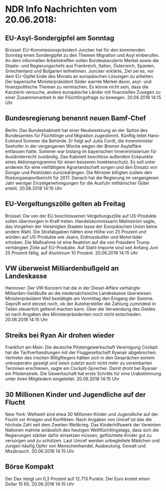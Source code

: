# NDR Info Nachrichten vom 20.06.2018:


## EU-Asyl-Sondergipfel am Sonntag
Brüssel: EU-Kommissionspräsident Juncker hat für den kommenden Sonntag einen Sondergipfel zu den Themen Migration und Asyl einberufen. An dem informellen Arbeitstreffen sollen Bundeskanzlerin Merkel sowie die Staats- und Regierungschefs aus Frankreich, Italien, Österreich, Spanien, Griechenland und Bulgarien teilnehmen. Juncker erklärte, Ziel sei es, vor dem EU-Gipfel Ende des Monats an europäischen Lösungen zu arbeiten. Der bayerische Ministerpräsident Söder warnte Merkel davor, asyl- und finanzpolitische Themen zu vermischen. Es könne nicht sein, dass die Kanzlerin versuche, andere europäische Länder mit finanziellen Zusagen zu einer Zusammenarbeit in der Flüchtlingsfrage zu bewegen. 20.06.2018 14:15 Uhr 

## Bundesregierung benennt neuen Bamf-Chef
Berlin: Das Bundeskabinett hat einer Neubesetzung an der Spitze des Bundesamtes für Flüchtlinge und Migration zugestimmt. Künftig leitet Hans-Eckhard Sommer die Behörde. Er folgt auf Jutta Cordt, die Innenminister Seehofer in der vergangenen Woche wegen der Bremer Asylaffäre entlassen hatte. Sommer war bislang im bayerischen Innenministerium für Ausländerrecht zuständig. Das Kabinett beschloss außerdem Eckpunkte eines Aktionsprogramms für einen besseren Insektenschutz. Es soll unter anderem für eine vielfältigere Agrarlandschaft sorgen und den Einsatz von Dünger und Pestiziden zurückdrängen. Die Minister billigten zudem den Rüstungsexportbericht für 2017. Danach hat die Regierung im vergangenen Jahr weniger Einzelgenehmigungen für die Ausfuhr militärischer Güter erteilt. 20.06.2018 14:15 Uhr 

## EU-Vergeltungszölle gelten ab Freitag
Brüssel: Die von der EU beschlossenen Vergeltungszölle auf US-Produkte sollen übermorgen in Kraft treten. Handelskommissarin Malmström sagte, das Vorgehen der Vereinigten Staaten lasse der Europäischen Union keine andere Wahl. Die Strafabgaben hätten eine Höhe von 25 Prozent und würden auf US-Produkte wie Jeans, Erdnussbutter und Motorräder erhoben. Die Maßnahme ist eine Reaktion auf die von Präsident Trump verhängten Zölle auf EU-Produkte. Auf Stahl-Importe sind seit Anfang Juni 25 Prozent fällig, auf Aluminium 10 Prozent. 20.06.2018 14:15 Uhr 

## VW überweist Milliardenbußgeld an Landeskasse
Hannover: Der VW-Konzern hat die in der Diesel-Affäre verhängte Milliarden-Geldbuße an die niedersächsische  Landeskasse überwiesen. Ministerpräsident Weil bestätigte am Vormittag den Eingang der Summe. Geprüft wird derzeit noch, ob der Autohersteller die Zahlung zumindest in Teilen steuerlich geltend machen kann. Über die Verwendung des Geldes ist nach Angaben des Ministerpräsidenten noch nicht entschieden. 20.06.2018 14:15 Uhr 

## Streiks bei Ryan Air drohen wieder
Frankfurt am Main: Die deutsche Pilotengewerkschaft Vereinigung Cockpit hat die Tarifverhandlungen mit der Fluggesellschaft Ryanair abgebrochen. Vertreter des irischen Billigfliegers hätten sich in den Gesprächen extrem unkooperativ gezeigt und seien zuletzt auch nicht mehr zu vereinbarten Terminen erschienen, sagte ein Cockpit-Sprecher. Damit droht bei Ryanair ein Pilotenstreik. Die Gewerkschaft hat erste Schritte für eine Urabstimmung unter ihren Mitgliedern eingeleitet. 20.06.2018 14:15 Uhr 

## 30 Millionen Kinder und Jugendliche auf der Flucht
New York: Weltweit sind etwa 30 Millionen Kinder und Jugendliche auf der Flucht vor Kriegen und Konflikten. Nach Angaben von Unicef ist das die höchste Zahl seit dem Zweiten Weltkrieg. Das Kinderhilfswerk der Vereinten Nationen mahnte anlässlich des heutigen Weltflüchtlingstags, dass sich die Regierungen stärker dafür einsetzen müssen, geflüchtete Kinder gut zu versorgen und zu schützen. Laut Unicef werden unbegleitete Mädchen und Jungen häufig Opfer von Menschenhandel, Ausbeutung, Gewalt und Missbrauch. 20.06.2018 14:15 Uhr 

## Börse Kompakt
Der Dax steigt um 0,3 Prozent auf 12.713  Punkte. Der Euro kostet einen Dollar 15 65. 20.06.2018 14:15 Uhr 
